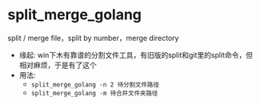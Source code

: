 # split_merge_golang
split / merge file，split by number，merge directory

- 缘起: win下木有靠谱的分割文件工具，有旧版的split和git里的split命令，但相对麻烦，于是有了这个
- 用法:
  - `split_merge_golang -n 2 待分割文件路径`
  - `split_merge_golang -m 待合并文件夹路径`

